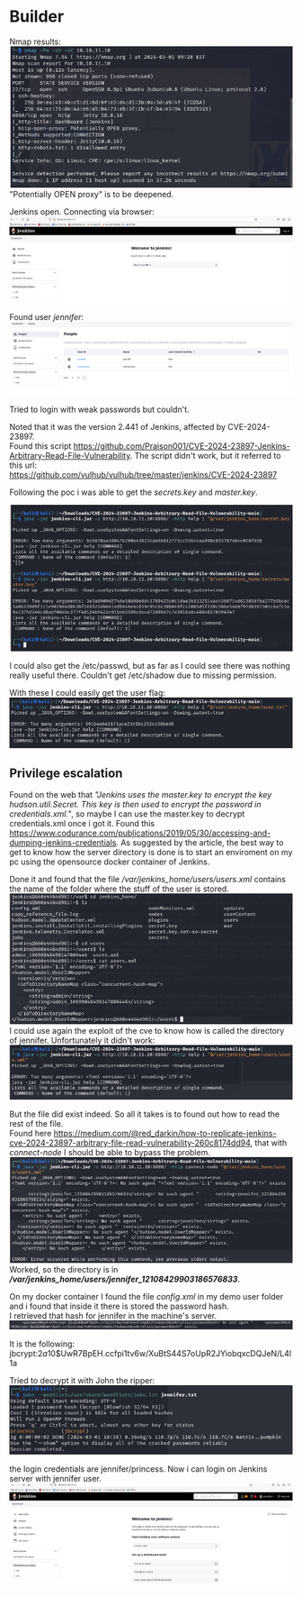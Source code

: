 # Builder
Nmap results:  
![Alt text](image.png)  
"Potentially OPEN proxy" is to be deepened.  
  
Jenkins open. Connecting via browser:
![Alt text](image-1.png)

Found user *jennifer*:  
![Alt text](image-2.png)  
  
Tried to login with weak passwords but couldn't.  
  
Noted that it was the version 2.441 of Jenkins, affected by CVE-2024-23897.  
Found this script https://github.com/Praison001/CVE-2024-23897-Jenkins-Arbitrary-Read-File-Vulnerability. The script didn't work, but it referred to this url:  
https://github.com/vulhub/vulhub/tree/master/jenkins/CVE-2024-23897
  
Following the poc i was able to get the *secrets.key* and *master.key*.  

![Alt text](image-3.png)  
 
I could also get the /etc/passwd, but as far as I could see there was nothing really useful there. Couldn't get /etc/shadow due to missing permission.  
  
With these I could easily get the user flag:  
![Alt text](image-4.png)
   

## Privilege escalation 
Found on the web that *"Jenkins uses the master.key to encrypt the key hudson.util.Secret. This key is then used to encrypt the password in credentials.xml."*, so maybe I can use the master.key to decrypt credentials.xml once i got it.
Found this https://www.codurance.com/publications/2019/05/30/accessing-and-dumping-jenkins-credentials. 
As suggested by the article, the best way to get to know how the server directory is done is to start an enviroment on my pc using the opensource docker container of Jenkins.  
  
Done it and found that the file */var/jenkins_home/users/users.xml* contains the name of the folder where the stuff of the user is stored. 
![Alt text](image-5.png)  
I could use again the exploit of the cve to know how is called the directory of jennifer. Unfortunately it didn't work:  
![Alt text](image-6.png)  
  
But the file did exist indeed. So all it takes is to found out how to read the rest of the file.  
Found here https://medium.com/@red_darkin/how-to-replicate-jenkins-cve-2024-23897-arbitrary-file-read-vulnerability-260c8174dd94, that with *connect-node* I should be able to bypass the problem.  
![Alt text](image-7.png)  
Worked, so the directory is in ***/var/jenkins_home/users/jennifer_12108429903186576833***.  
  
On my docker container I found the file *config.xml* in my demo user folder and i found that inside it there is stored the password hash.  
I retrieved that hash for jennifer in the machine's server.  
![Alt text](image-8.png)  
  
It is the following:  
jbcrypt:$2a$10$UwR7BpEH.ccfpi1tv6w/XuBtS44S7oUpR2JYiobqxcDQJeN/L4l1a  
  
Tried to decrypt it with John the ripper:  
![Alt text](image-9.png)  
  
the login credentials are jennifer/princess. Now i can login on Jenkins server with jennifer user.  
![Alt text](image-10.png)  
  

